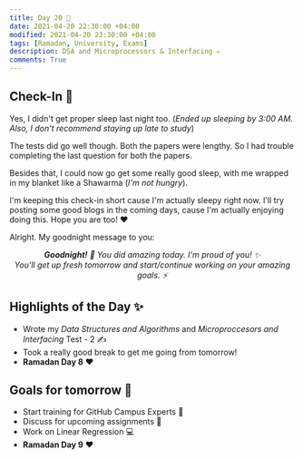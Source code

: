 ```yaml
---
title: Day 20 🐡
date: 2021-04-20 22:30:00 +04:00
modified: 2021-04-20 23:30:00 +04:00
tags: [Ramadan, University, Exams]
description: DSA and Microprocessors & Interfacing ✏️
comments: True
---
```


## Check-In 📌

Yes, I didn't get proper sleep last night too. (*Ended up sleeping by 3:00 AM. Also, I don't recommend staying up late to study*)

The tests did go well though. Both the papers were lengthy. So I had trouble completing the last question for both the papers. 

Besides that, I could now go get some really good sleep, with me wrapped in my blanket like a Shawarma (*I'm not hungry*). 

I'm keeping this check-in  short cause I'm actually sleepy right now. I'll try posting some good blogs in the coming days, cause I'm actually enjoying doing this. Hope you are too! ♥️ 

Alright. My goodnight message to you: 

<p align="center">
  <em><strong>Goodnight!</strong> 🌚 You did amazing today. I'm proud of you! ✨ <br>
    You'll get up fresh tomorrow and start/continue working on your amazing goals. ⚡️</em>
</p>
 
## Highlights of the Day ✨
- Wrote my *Data Structures and Algorithms* and *Microproccesors and Interfacing* Test - 2 ✍️
- Took a really good break to get me going from tomorrow!
- **Ramadan Day 8** ❤️

## Goals for tomorrow 📝
- Start training for GitHub Campus Experts 🚩
- Discuss for upcoming assignments 📃
- Work on Linear Regression 💻
- **Ramadan Day 9** ❤️
